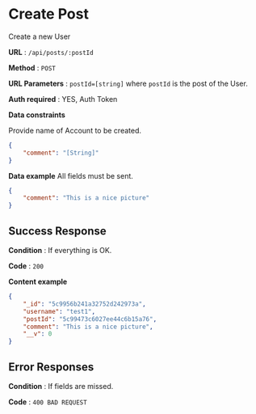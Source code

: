 # Create Post

Create a new User

**URL** : `/api/posts/:postId`

**Method** : `POST`

**URL Parameters** : `postId=[string]` where `postId` is the post of the User.

**Auth required** : YES, Auth Token

**Data constraints**

Provide name of Account to be created.

```json
{
    "comment": "[String]"
}
```

**Data example** All fields must be sent.

```json
{
	"comment": "This is a nice picture"
}
```

## Success Response

**Condition** : If everything is OK.

**Code** : `200`

**Content example**

```json
{
    "_id": "5c9956b241a32752d242973a",
    "username": "test1",
    "postId": "5c99473c6027ee44c6b15a76",
    "comment": "This is a nice picture",
    "__v": 0
}
```

## Error Responses
**Condition** : If fields are missed.

**Code** : `400 BAD REQUEST`

